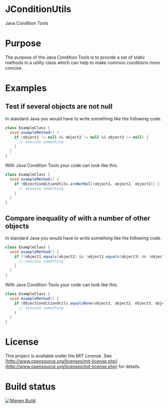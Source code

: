 # JConditionUtils

Java Condition Tools

# Purpose

The purpose of the Java Condition Tools is to provide a set of static methods in a utility class which can help to make
common conditions more concise.

# Examples

## Test if several objects are not null

In standard Java you would have to write something like the following code.

```java
class ExampleClass {
  void exampleMethod() {
    if (object1 != null && object2 != null && object3 != null) {
      // execute something
    }
  }
}
```

With Java Condition Tools your code can look like this.

```java
class ExampleClass {
  void exampleMethod() {
    if (ObjectConditionUtils.areNotNull(object1, object2, object3)) {
      // execute something
    }
  }
}
```

## Compare inequality of with a number of other objects

In standard Java you would have to write something like the following code.
```java
class ExampleClass {
  void exampleMethod() {
    if (!object1.equals(object2) && !object1.equals(object3) && !object1.equals(object4)) {
      // execute something
    }
  }
}
```

With Java Condition Tools your code can look like this.

```java
class ExampleClass {
  void exampleMethod() {
    if (ObjectConditionUtils.equalsNone(object1, object2, object3, object4)) {
      // execute something
    }
  }
}
```

# License

This project is available under the MIT License.
See [http://www.opensource.org/licenses/mit-license.php](http://www.opensource.org/licenses/mit-license.php) for
details.

# Build status
[![Maven Build](https://github.com/SeanDorff/JConditionTools/actions/workflows/maven-build.yml/badge.svg)](https://github.com/SeanDorff/JConditionTools/actions/workflows/maven-build.yml)